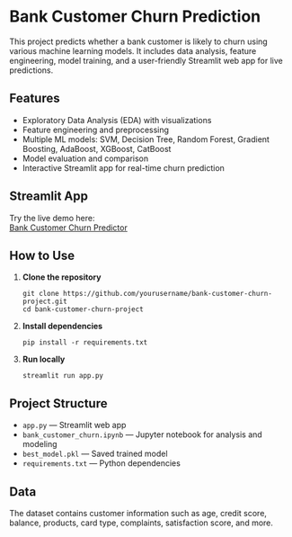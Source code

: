 # Bank Customer Churn Prediction

This project predicts whether a bank customer is likely to churn using various machine learning models. It includes data analysis, feature engineering, model training, and a user-friendly Streamlit web app for live predictions.

## Features

- Exploratory Data Analysis (EDA) with visualizations
- Feature engineering and preprocessing
- Multiple ML models: SVM, Decision Tree, Random Forest, Gradient Boosting, AdaBoost, XGBoost, CatBoost
- Model evaluation and comparison
- Interactive Streamlit app for real-time churn prediction

## Streamlit App

Try the live demo here:  
[Bank Customer Churn Predictor](https://bank-customer-churn-predictor-haweras.streamlit.app/)

## How to Use

1. **Clone the repository**
   ```
   git clone https://github.com/yourusername/bank-customer-churn-project.git
   cd bank-customer-churn-project
   ```
2. **Install dependencies**
   ```
   pip install -r requirements.txt
   ```

3. **Run locally**
   ```
   streamlit run app.py
   ```

## Project Structure

- `app.py` — Streamlit web app
- `bank_customer_churn.ipynb` — Jupyter notebook for analysis and modeling
- `best_model.pkl` — Saved trained model
- `requirements.txt` — Python dependencies

## Data

The dataset contains customer information such as age, credit score, balance, products, card type, complaints, satisfaction score, and more.
